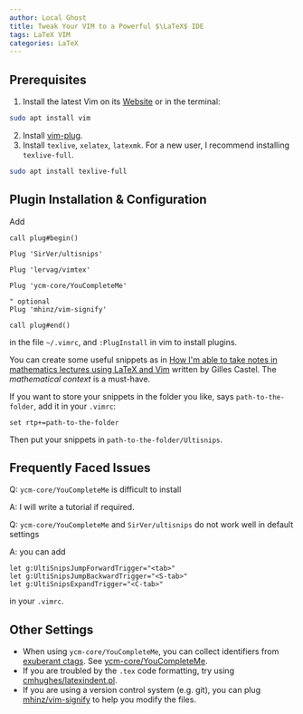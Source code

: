 ```yaml
---
author: Local Ghost
title: Tweak Your VIM to a Powerful $\LaTeX$ IDE
tags: LaTeX VIM
categories: LaTeX
---
```


## Prerequisites

1. Install the latest Vim on its [Website](https://www.vim.org/download.php) or in the terminal:

```sh
sudo apt install vim
```

2. Install [vim-plug](https://github.com/junegunn/vim-plug).
3. Install `texlive`, `xelatex`, `latexmk`. For a new user, I recommend installing `texlive-full`.

```sh
sudo apt install texlive-full
```

## Plugin Installation & Configuration

Add 

```vim
call plug#begin()

Plug 'SirVer/ultisnips'

Plug 'lervag/vimtex'

Plug 'ycm-core/YouCompleteMe'

" optional
Plug 'mhinz/vim-signify'

call plug#end()
```

in the file `~/.vimrc`, and `:PlugInstall` in vim to install plugins.

You can create some useful snippets as in [How I'm able to take notes in mathematics lectures using LaTeX and Vim](https://castel.dev/post/lecture-notes-1/) written by Gilles Castel. The *mathematical context* is a must-have. 

If you want to store your snippets in the folder you like, says `path-to-the-folder`, add it in your `.vimrc`:

```vim
set rtp+=path-to-the-folder
```

Then put your snippets in `path-to-the-folder/Ultisnips`.

## Frequently Faced Issues

Q: `ycm-core/YouCompleteMe` is difficult to install

A: I will write a tutorial if required.



Q: `ycm-core/YouCompleteMe` and `SirVer/ultisnips` do not work well in default settings

A: you can add

```vim
let g:UltiSnipsJumpForwardTrigger="<tab>" 
let g:UltiSnipsJumpBackwardTrigger="<S-tab>"
let g:UltiSnipsExpandTrigger="<C-tab>"
```

in your `.vimrc`.

## Other Settings

- When using `ycm-core/YouCompleteMe`, you can collect identifiers from [exuberant ctags](http://ctags.sourceforge.net/). See [ycm-core/YouCompleteMe](https://github.com/ycm-core/YouCompleteMe#the-gycm_collect_identifiers_from_tags_files-option).
- If you are troubled by the `.tex` code formatting, try using [cmhughes/latexindent.pl](https://github.com/cmhughes/latexindent.pl).
- If you are using a version control system (e.g. git), you can plug [mhinz/vim-signify](https://github.com/mhinz/vim-signify) to help you modify the files.
